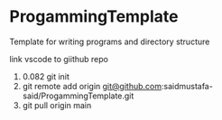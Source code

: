# ProgammingTemplate

Template for writing programs and directory structure

link vscode to giithub repo

1. 0.082 git init
2. git remote add origin git@github.com:saidmustafa-said/ProgammingTemplate.git
3. git pull origin main
